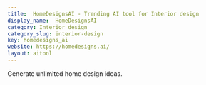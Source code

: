 ```yaml
---
title:  HomeDesignsAI - Trending AI tool for Interior design
display_name:  HomeDesignsAI
category: Interior design
category_slug: interior-design
key: homedesigns_ai
website: https://homedesigns.ai/
layout: aitool
---
```


Generate unlimited home design ideas.

